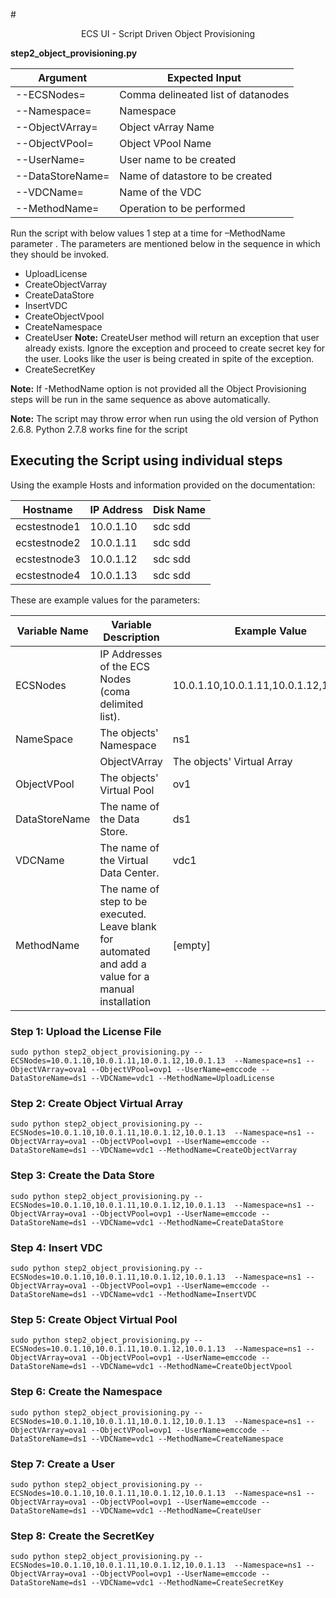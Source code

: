#<center> ECS UI - Script Driven Object Provisioning </center>

 
**step2_object_provisioning.py**

| Argument | Expected Input |
| ---------- | ----------- |
| --ECSNodes= | Comma delineated list of datanodes |
| --Namespace= | Namespace |
| --ObjectVArray= | Object vArray Name |
| --ObjectVPool= | Object VPool Name |
| --UserName= | User name to be created |
| --DataStoreName= | Name of datastore to be created |
| --VDCName= | Name of the VDC |
| --MethodName= | Operation to be performed |

Run the script with below values 1 step at a time for –MethodName parameter . The parameters are mentioned below in the sequence in which they should be invoked.

* UploadLicense
* CreateObjectVarray
* CreateDataStore
* InsertVDC
* CreateObjectVpool
* CreateNamespace
* CreateUser **Note:** CreateUser method will return an exception that user already exists. Ignore the exception and proceed to create secret key for the user. Looks like the user is being created in spite of the exception.
* CreateSecretKey 
 
**Note:**  If -MethodName option is not provided all the Object Provisioning steps will be run in the same sequence as above automatically.  

**Note:** The script may throw error when run using the old version of Python 2.6.8. Python 2.7.8 works fine for the script


## Executing the Script using individual steps 

Using the example Hosts and information provided on the documentation:  

|Hostname | IP Address | Disk Name|  
|---------|------------|----------|
|ecstestnode1 | 10.0.1.10 |sdc sdd | 		  	
|ecstestnode2 | 10.0.1.11 |sdc sdd |
|ecstestnode3 | 10.0.1.12 |sdc sdd |
|ecstestnode4 | 10.0.1.13 |sdc sdd |


These are example values for the parameters:
	
|Variable Name|Variable Description | Example Value|
|-------------|---------------------|--------------|
|ECSNodes | IP Addresses of the ECS Nodes (coma delimited list). | 10.0.1.10,10.0.1.11,10.0.1.12,10.0.1.13 |
|NameSpace | The objects' Namespace | ns1 |
	|ObjectVArray | The objects' Virtual Array | ova1 |
|ObjectVPool | The objects' Virtual Pool | ov1 |
|DataStoreName | The name of the Data Store.| ds1 |
|VDCName | The name of the Virtual Data Center.| vdc1 |
|MethodName | The name of step to be executed. Leave blank for automated and add a value for a manual installation| [empty] |


### Step 1: Upload the License File
```
sudo python step2_object_provisioning.py --ECSNodes=10.0.1.10,10.0.1.11,10.0.1.12,10.0.1.13  --Namespace=ns1 --ObjectVArray=ova1 --ObjectVPool=ovp1 --UserName=emccode --DataStoreName=ds1 --VDCName=vdc1 --MethodName=UploadLicense
```
### Step 2: Create Object Virtual Array
```
sudo python step2_object_provisioning.py --ECSNodes=10.0.1.10,10.0.1.11,10.0.1.12,10.0.1.13  --Namespace=ns1 --ObjectVArray=ova1 --ObjectVPool=ovp1 --UserName=emccode --DataStoreName=ds1 --VDCName=vdc1 --MethodName=CreateObjectVarray
```

### Step 3: Create the Data Store
```
sudo python step2_object_provisioning.py --ECSNodes=10.0.1.10,10.0.1.11,10.0.1.12,10.0.1.13  --Namespace=ns1 --ObjectVArray=ova1 --ObjectVPool=ovp1 --UserName=emccode --DataStoreName=ds1 --VDCName=vdc1 --MethodName=CreateDataStore
```

### Step 4: Insert VDC
```
sudo python step2_object_provisioning.py --ECSNodes=10.0.1.10,10.0.1.11,10.0.1.12,10.0.1.13  --Namespace=ns1 --ObjectVArray=ova1 --ObjectVPool=ovp1 --UserName=emccode --DataStoreName=ds1 --VDCName=vdc1 --MethodName=InsertVDC
```

### Step 5: Create Object Virtual Pool
```
sudo python step2_object_provisioning.py --ECSNodes=10.0.1.10,10.0.1.11,10.0.1.12,10.0.1.13  --Namespace=ns1 --ObjectVArray=ova1 --ObjectVPool=ovp1 --UserName=emccode --DataStoreName=ds1 --VDCName=vdc1 --MethodName=CreateObjectVpool
```
### Step 6: Create the Namespace
```
sudo python step2_object_provisioning.py --ECSNodes=10.0.1.10,10.0.1.11,10.0.1.12,10.0.1.13  --Namespace=ns1 --ObjectVArray=ova1 --ObjectVPool=ovp1 --UserName=emccode --DataStoreName=ds1 --VDCName=vdc1 --MethodName=CreateNamespace
```

### Step 7: Create a User
```
sudo python step2_object_provisioning.py --ECSNodes=10.0.1.10,10.0.1.11,10.0.1.12,10.0.1.13  --Namespace=ns1 --ObjectVArray=ova1 --ObjectVPool=ovp1 --UserName=emccode --DataStoreName=ds1 --VDCName=vdc1 --MethodName=CreateUser
```

### Step 8: Create the SecretKey
```
sudo python step2_object_provisioning.py --ECSNodes=10.0.1.10,10.0.1.11,10.0.1.12,10.0.1.13  --Namespace=ns1 --ObjectVArray=ova1 --ObjectVPool=ovp1 --UserName=emccode --DataStoreName=ds1 --VDCName=vdc1 --MethodName=CreateSecretKey
```
